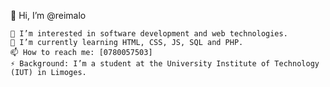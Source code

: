👋 Hi, I’m @reimalo

    👀 I’m interested in software development and web technologies.
    🌱 I’m currently learning HTML, CSS, JS, SQL and PHP.
    📫 How to reach me: [0780057503]
    ⚡ Background: I’m a student at the University Institute of Technology (IUT) in Limoges.
